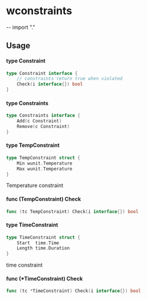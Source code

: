 # wconstraints
--
    import "."


## Usage

#### type Constraint

```go
type Constraint interface {
	// constraints return true when violated
	Check(i interface{}) bool
}
```


#### type Constraints

```go
type Constraints interface {
	Add(c Constraint)
	Remove(c Constraint)
}
```


#### type TempConstraint

```go
type TempConstraint struct {
	Min wunit.Temperature
	Max wunit.Temperature
}
```

Temperature constraint

#### func (TempConstraint) Check

```go
func (tc TempConstraint) Check(i interface{}) bool
```

#### type TimeConstraint

```go
type TimeConstraint struct {
	Start  time.Time
	Length time.Duration
}
```

time constraint

#### func (*TimeConstraint) Check

```go
func (tc *TimeConstraint) Check(i interface{}) bool
```
